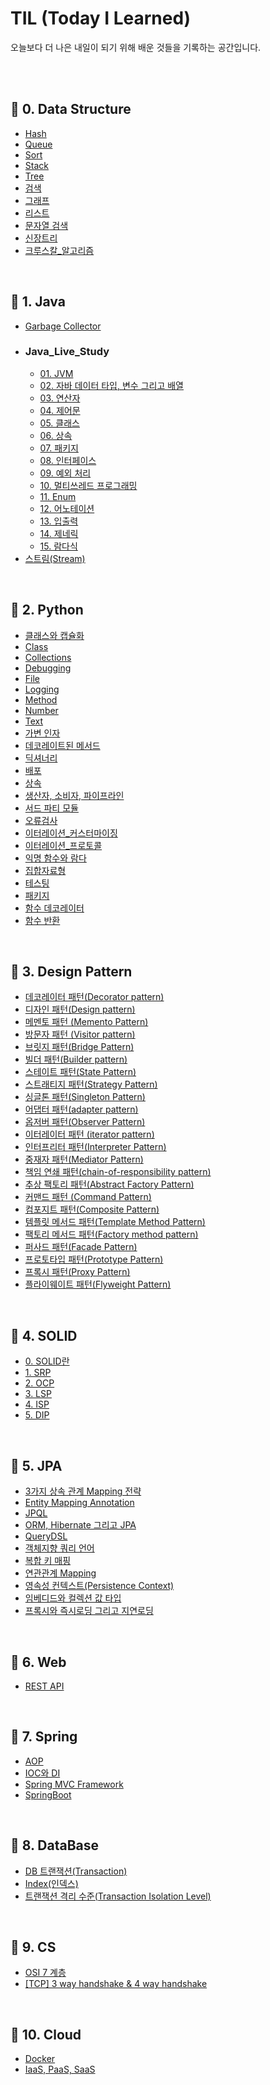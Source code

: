 # TIL (Today I Learned)

오늘보다 더 나은 내일이 되기 위해 배운 것들을 기록하는 공간입니다.

<br/>

<br/>

## 📌  0. Data Structure

- [Hash](./0.%20Data%20Structure/Hash.md)
- [Queue](./0.%20Data%20Structure/Queue.md)
- [Sort](./0.%20Data%20Structure/Sort.md)
- [Stack](./0.%20Data%20Structure/Stack.md)
- [Tree](./0.%20Data%20Structure/Tree.md)
- [검색](./0.%20Data%20Structure/검색.md)
- [그래프](./0.%20Data%20Structure/그래프.md)
- [리스트](./0.%20Data%20Structure/리스트.md)
- [문자열 검색](./0.%20Data%20Structure/문자열%20검색.md)
- [신장트리](./0.%20Data%20Structure/신장트리.md)
- [크루스칼_알고리즘](./0.%20Data%20Structure/크루스칼_알고리즘.md)

<br/>

## 📌  1. Java

- [Garbage Collector](./1.%20Java/Garbage%20Collector.md)
- ### Java_Live_Study
  - [01. JVM](./1.%20Java/Java_Live_Study/01.%20JVM.md)
  - [02. 자바 데이터 타입, 변수 그리고 배열](./1.%20Java/Java_Live_Study/02.%20자바%20데이터%20타입,%20변수%20그리고%20배열.md)
  - [03. 연산자](./1.%20Java/Java_Live_Study/03.%20연산자.md)
  - [04. 제어문](./1.%20Java/Java_Live_Study/04.%20제어문.md)
  - [05. 클래스](./1.%20Java/Java_Live_Study/05.%20클래스.md)
  - [06. 상속](./1.%20Java/Java_Live_Study/06.%20상속.md)
  - [07. 패키지](./1.%20Java/Java_Live_Study/07.%20패키지.md)
  - [08. 인터페이스](./1.%20Java/Java_Live_Study/08.%20인터페이스.md)
  - [09. 예외 처리](./1.%20Java/Java_Live_Study/09.%20예외%20처리.md)
  - [10. 멀티쓰레드 프로그래밍](./1.%20Java/Java_Live_Study/10.%20멀티쓰레드%20프로그래밍.md)
  - [11. Enum](./1.%20Java/Java_Live_Study/11.%20Enum.md)
  - [12. 어노테이션](./1.%20Java/Java_Live_Study/12.%20어노테이션.md)
  - [13. 입출력](./1.%20Java/Java_Live_Study/13.%20입출력.md)
  - [14. 제네릭](./1.%20Java/Java_Live_Study/14.%20제네릭.md)
  - [15. 람다식](./1.%20Java/Java_Live_Study/15.%20람다식.md)
- [스트림(Stream)](./1.%20Java/스트림(Stream).md)

<br/>

## 📌  2. Python

- [ 클래스와 캡슐화](./2.%20Python/%20클래스와%20캡슐화.md)
- [Class](./2.%20Python/Class.md)
- [Collections](./2.%20Python/Collections.md)
- [Debugging](./2.%20Python/Debugging.md)
- [File](./2.%20Python/File.md)
- [Logging](./2.%20Python/Logging.md)
- [Method](./2.%20Python/Method.md)
- [Number](./2.%20Python/Number.md)
- [Text](./2.%20Python/Text.md)
- [가변 인자](./2.%20Python/가변%20인자.md)
- [데코레이트된 메서드](./2.%20Python/데코레이트된%20메서드.md)
- [딕셔너리](./2.%20Python/딕셔너리.md)
- [배포](./2.%20Python/배포.md)
- [상속](./2.%20Python/상속.md)
- [생산자, 소비자, 파이프라인](./2.%20Python/생산자,%20소비자,%20파이프라인.md)
- [서드 파티 모듈](./2.%20Python/서드%20파티%20모듈.md)
- [오류검사](./2.%20Python/오류검사.md)
- [이터레이션_커스터마이징](./2.%20Python/이터레이션_커스터마이징.md)
- [이터레이션_프로토콜](./2.%20Python/이터레이션_프로토콜.md)
- [익명 함수와 람다](./2.%20Python/익명%20함수와%20람다.md)
- [집합자료형](./2.%20Python/집합자료형.md)
- [테스팅](./2.%20Python/테스팅.md)
- [패키지](./2.%20Python/패키지.md)
- [함수 데코레이터](./2.%20Python/함수%20데코레이터.md)
- [함수 반환](./2.%20Python/함수%20반환.md)

<br/>

## 📌  3. Design Pattern

- [데코레이터 패턴(Decorator pattern)](./3.%20Design%20Pattern/데코레이터%20패턴(Decorator%20pattern).md)
- [디자인 패턴(Design pattern)](./3.%20Design%20Pattern/디자인%20패턴(Design%20pattern).md)
- [메멘토 패턴 (Memento Pattern)](./3.%20Design%20Pattern/메멘토%20패턴%20(Memento%20Pattern).md)
- [방문자 패턴 (Visitor pattern)](./3.%20Design%20Pattern/방문자%20패턴%20(Visitor%20pattern).md)
- [브릿지 패턴(Bridge Pattern)](./3.%20Design%20Pattern/브릿지%20패턴(Bridge%20Pattern).md)
- [빌더 패턴(Builder pattern)](./3.%20Design%20Pattern/빌더%20패턴(Builder%20pattern).md)
- [스테이트 패턴(State Pattern)](./3.%20Design%20Pattern/스테이트%20패턴(State%20Pattern).md)
- [스트래티지 패턴(Strategy Pattern)](./3.%20Design%20Pattern/스트래티지%20패턴(Strategy%20Pattern).md)
- [싱글톤 패턴(Singleton Pattern)](./3.%20Design%20Pattern/싱글톤%20패턴(Singleton%20Pattern).md)
- [어댑터 패턴(adapter pattern)](./3.%20Design%20Pattern/어댑터%20패턴(adapter%20pattern).md)
- [옵저버 패턴(Observer Pattern)](./3.%20Design%20Pattern/옵저버%20패턴(Observer%20Pattern).md)
- [이터레이터 패턴 (iterator pattern)](./3.%20Design%20Pattern/이터레이터%20패턴%20(iterator%20pattern).md)
- [인터프리터 패턴(Interpreter Pattern)](./3.%20Design%20Pattern/인터프리터%20패턴(Interpreter%20Pattern).md)
- [중재자 패턴(Mediator Pattern)](./3.%20Design%20Pattern/중재자%20패턴(Mediator%20Pattern).md)
- [책임 연쇄 패턴(chain-of-responsibility pattern)](./3.%20Design%20Pattern/책임%20연쇄%20패턴(chain-of-responsibility%20pattern).md)
- [추상 팩토리 패턴(Abstract Factory Pattern)](./3.%20Design%20Pattern/추상%20팩토리%20패턴(Abstract%20Factory%20Pattern).md)
- [커맨드 패턴 (Command Pattern)](./3.%20Design%20Pattern/커맨드%20패턴%20(Command%20Pattern).md)
- [컴포지트 패턴(Composite Pattern)](./3.%20Design%20Pattern/컴포지트%20패턴(Composite%20Pattern).md)
- [템플릿 메서드 패턴(Template Method Pattern)](./3.%20Design%20Pattern/템플릿%20메서드%20패턴(Template%20Method%20Pattern).md)
- [팩토리 메서드 패턴(Factory method pattern)](./3.%20Design%20Pattern/팩토리%20메서드%20패턴(Factory%20method%20pattern).md)
- [퍼사드 패턴(Facade Pattern)](./3.%20Design%20Pattern/퍼사드%20패턴(Facade%20Pattern).md)
- [프로토타입 패턴(Prototype Pattern)](./3.%20Design%20Pattern/프로토타입%20패턴(Prototype%20Pattern).md)
- [프록시 패턴(Proxy Pattern)](./3.%20Design%20Pattern/프록시%20패턴(Proxy%20Pattern).md)
- [플라이웨이트 패턴(Flyweight Pattern)](./3.%20Design%20Pattern/플라이웨이트%20패턴(Flyweight%20Pattern).md)

<br/>

## 📌  4. SOLID

- [0. SOLID란](./4.%20SOLID/0.%20SOLID란.md)
- [1. SRP](./4.%20SOLID/1.%20SRP.md)
- [2. OCP](./4.%20SOLID/2.%20OCP.md)
- [3. LSP](./4.%20SOLID/3.%20LSP.md)
- [4. ISP](./4.%20SOLID/4.%20ISP.md)
- [5. DIP](./4.%20SOLID/5.%20DIP.md)

<br/>

## 📌  5. JPA

- [3가지 상속 관계 Mapping 전략](./5.%20JPA/3가지%20상속%20관계%20Mapping%20전략.md)
- [Entity Mapping Annotation](./5.%20JPA/Entity%20Mapping%20Annotation.md)
- [JPQL](./5.%20JPA/JPQL.md)
- [ORM, Hibernate 그리고 JPA](./5.%20JPA/ORM,%20Hibernate%20그리고%20JPA.md)
- [QueryDSL](./5.%20JPA/QueryDSL.md)
- [객체지향 쿼리 언어](./5.%20JPA/객체지향%20쿼리%20언어.md)
- [복합 키 매핑](./5.%20JPA/복합%20키%20매핑.md)
- [연관관계 Mapping](./5.%20JPA/연관관계%20Mapping.md)
- [영속성 컨텍스트(Persistence Context)](./5.%20JPA/영속성%20컨텍스트(Persistence%20Context).md)
- [임베디드와 컬렉션 값 타입](./5.%20JPA/임베디드와%20컬렉션%20값%20타입.md)
- [프록시와 즉시로딩 그리고 지연로딩](./5.%20JPA/프록시와%20즉시로딩%20그리고%20지연로딩.md)

<br/>

## 📌  6. Web

- [REST API](./6.%20Web/REST%20API.md)

<br/>

## 📌  7. Spring

- [AOP](./7.%20Spring/AOP.md)
- [IOC와 DI](./7.%20Spring/IOC와%20DI.md)
- [Spring MVC Framework](./7.%20Spring/Spring%20MVC%20Framework.md)
- [SpringBoot](./7.%20Spring/SpringBoot.md)

<br/>

## 📌  8. DataBase

- [DB 트랜잭션(Transaction)](./8.%20DataBase/DB%20트랜잭션(Transaction).md)
- [Index(인덱스)](./8.%20DataBase/Index(인덱스).md)
- [트랜잭션 격리 수준(Transaction Isolation Level) ](./8.%20DataBase/트랜잭션%20격리%20수준(Transaction%20Isolation%20Level)%20.md)

<br/>

## 📌  9. CS

- [OSI 7 계층](./9.%20CS/OSI%207%20계층.md)
- [[TCP] 3 way handshake & 4 way handshake](./9.%20CS/[TCP]%203%20way%20handshake%20&%204%20way%20handshake.md)

<br/>

## 📌  10. Cloud

- [Docker](./10.%20Cloud/Docker.md)
- [IaaS, PaaS, SaaS](./10.%20Cloud/IaaS,%20PaaS,%20SaaS.md)
